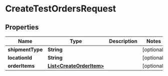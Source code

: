 
# CreateTestOrdersRequest

## Properties
Name | Type | Description | Notes
------------ | ------------- | ------------- | -------------
**shipmentType** | **String** |  |  [optional]
**locationId** | **String** |  |  [optional]
**orderItems** | [**List&lt;CreateOrderItem&gt;**](CreateOrderItem.md) |  |  [optional]



